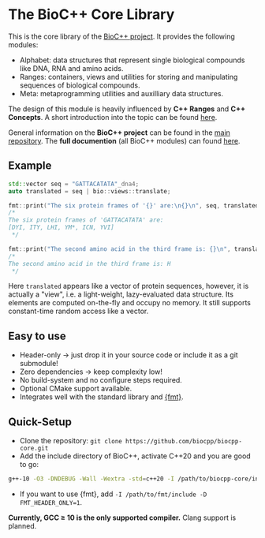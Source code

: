 # The BioC++ Core Library

This is the core library of the [BioC++ project](https://github.com/biocpp/biocpp). It provides the following modules:

  * Alphabet: data structures that represent single biological compounds like DNA, RNA and amino acids.
  * Ranges: containers, views and utilities for storing and manipulating sequences of biological compounds.
  * Meta: metaprogramming utilities and auxilliary data structures.

The design of this module is heavily influenced by **C++ Ranges** and **C++ Concepts**.
A short introduction into the topic can be found [here](https://hannes.hauswedell.net/post/2019/11/30/range_intro/).

General information on the **BioC++ project** can be found in the [main repository](https://github.com/biocpp/biocpp).
The **full documention** (all BioC++ modules) can found [here](https://biocpp.github.io).

## Example

```cpp
std::vector seq = "GATTACATATA"_dna4;
auto translated = seq | bio::views::translate;

fmt::print("The six protein frames of '{}' are:\n{}\n", seq, translated);
/*
The six protein frames of 'GATTACATATA' are:
[DYI, ITY, LHI, YM*, ICN, YVI]
 */

fmt::print("The second amino acid in the third frame is: {}\n", translated[2][1]);
/*
The second amino acid in the third frame is: H
 */
```

Here `translated` appears like a vector of protein sequences, however, it is actually a "view", i.e. a light-weight,
lazy-evaluated data structure. Its elements are computed on-the-fly and occupy no memory. It still supports
constant-time random access like a vector.

## Easy to use

  * Header-only → just drop it in your source code or include it as a git submodule!
  * Zero dependencies → keep complexity low!
  * No build-system and no configure steps required.
  * Optional CMake support available.
  * Integrates well with the standard library and [{fmt}](https://github.com/fmtlib/fmt).

## Quick-Setup

  * Clone the repository: `git clone https://github.com/biocpp/biocpp-core.git`
  * Add the include directory of BioC++, activate C++20 and you are good to go:
```sh
g++-10 -O3 -DNDEBUG -Wall -Wextra -std=c++20 -I /path/to/biocpp-core/include your_file.cpp
```
  * If you want to use {fmt}, add `-I /path/to/fmt/include -D FMT_HEADER_ONLY=1`.

**Currently, GCC ≥ 10 is the only supported compiler.** Clang support is planned.
